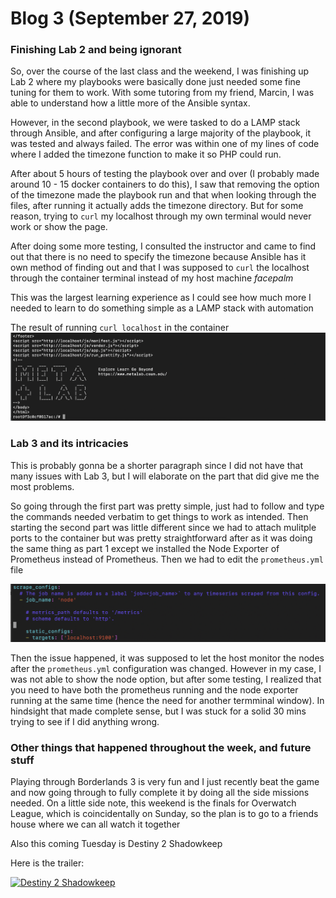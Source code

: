 # Blog 3 (September 27, 2019)

### Finishing Lab 2 and being ignorant

So, over the course of the last class and the weekend, I was finishing up Lab 2 where my playbooks were basically done just needed some fine tuning for them to work.  With some tutoring from my friend, Marcin, I was able to understand how a little more of the Ansible syntax.  

However, in the second playbook, we were tasked to do a LAMP stack through Ansible, and after configuring a large majority of the playbook, it was tested and always failed. The error was within one of my lines of code where I added the timezone function to make it so PHP could run.  

After about 5 hours of testing the playbook over and over (I probably made around 10 - 15 docker containers to do this), I saw that removing the option of the timezone made the playbook run and that when looking through the files, after running it actually adds the timezone directory.  But for some reason, trying to `curl` my localhost through my own terminal would never work or show the page.

After doing some more testing, I consulted the instructor and came to find out that there is no need to specify the timezone because Ansible has it own method of finding out and that I was supposed to `curl` the localhost through the container terminal instead of my host machine _facepalm_ 

This was the largest learning experience as I could see how much more I needed to learn to do something simple as a LAMP stack with automation

The result of running `curl localhost` in the container
![curl localhost pb2](https://github.com/FurenchiFurai/furenchifurai.github.io/blob/master/images/curl%20localhost.png?raw=true)

### Lab 3 and its intricacies

This is probably gonna be a shorter paragraph since I did not have that many issues with Lab 3, but I will elaborate on the part that did give me the most problems.

So going through the first part was pretty simple, just had to follow and type the commands needed verbatim to get things to work as intended.  Then starting the second part was little different since we had to attach mulitple ports to the container but was pretty straightforward after as it was doing the same thing as part 1 except we installed the Node Exporter of Prometheus instead of Prometheus. Then we had to edit the `prometheus.yml` file 

![prometheus edit](https://github.com/FurenchiFurai/furenchifurai.github.io/blob/master/images/prometheus%20edit.png?raw=true)

Then the issue happened, it was supposed to let the host monitor the nodes after the `prometheus.yml` configuration was changed.  However in my case, I was not able to show the node option, but after some testing, I realized that you need to have both the prometheus running and the node exporter running at the same time (hence the need for another termminal window).  In hindsight that made complete sense, but I was stuck for a solid 30 mins trying to see if I did anything wrong. 

### Other things that happened throughout the week, and future stuff

Playing through Borderlands 3 is very fun and I just recently beat the game and now going through to fully complete it by doing all the side missions needed. On a little side note, this weekend is the finals for Overwatch League, which is coincidentally on Sunday, so the plan is to go to a friends house where we can all watch it together

Also this coming Tuesday is Destiny 2 Shadowkeep

Here is the trailer:

[![Destiny 2 Shadowkeep](http://img.youtube.com/vi/LFYJTudJ540/0.jpg)](https://www.youtube.com/watch?v=LFYJTudJ540 "Destiny 2 Shadowkeep")
